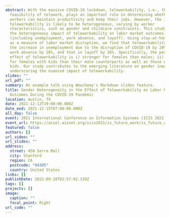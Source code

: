 ```yaml
---
abstract: With the massive COVID-19 lockdown, teleworkability, i.e., the
  feasibility of telework, plays an important role in determining whether
  workers can maintain productivity and keep their jobs. However, the impact of
  teleworkability is likely to be heterogeneous, varying by worker
  characteristics, such as gender and childcare constraints. This study examines
  the heterogeneous impact of teleworkability on labor market outcomes
  (including unemployment, work absence, and layoff). Using stay-at-home order
  as a measure of labor market disruption, we find that teleworkability offsets
  the increase in unemployment due to the disruption of COVID-19 by 20%, that in
  work absence by 28%, and that in layoff by 26%. Specifically, the positive
  effect of teleworkability is i) stronger for females than males; ii) stronger
  for females with kids than their male counterparts as well as those without
  kids. Our study contributes to the emerging literature on gender inequality by
  underscoring the nuanced impact of teleworkability.
slides: ""
url_pdf: ""
summary: An example talk using Wowchemy's Markdown slides feature.
title: Gender Heterogeneity in the Effect of Teleworkability on Labor Market
  Outcomes During the COVID-19 Pandemic
location: Austin, TX
date: 2021-12-12T19:00:00.000Z
date_end: 2021-12-15T07:00:00.000Z
all_day: false
event: 2021 International Conference on Information Systems (ICIS 2021)
event_url: https://aisel.aisnet.org/icis2021/is_future_work/is_future_work/21/
featured: false
authors: []
url_video: ""
url_slides: ""
address:
  street: 450 Serra Mall
  city: Stanford
  region: CA
  postcode: "94305"
  country: United States
links: []
publishDate: 2022-09-18T02:57:02.339Z
tags: []
projects: []
image:
  caption: ""
  focal_point: Right
url_code: ""
---
```

